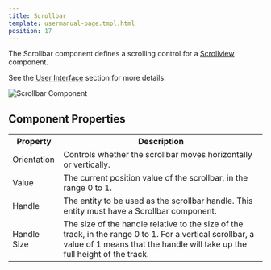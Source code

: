 ```yaml
---
title: Scrollbar
template: usermanual-page.tmpl.html
position: 17
---
```


The Scrollbar component defines a scrolling control for a [Scrollview][1] component.

See the [User Interface][2] section for more details.

![Scrollbar Component][3]

## Component Properties

<table class="table table-striped">
    <col class="property-name"></col>
    <col class="property-description"></col>
    <tr><th>Property</th><th>Description</th></tr>
    <tr><td>Orientation</td><td>Controls whether the scrollbar moves horizontally or vertically.</td></tr>
    <tr><td>Value</td><td>The current position value of the scrollbar, in the range 0 to 1.</td></tr>
    <tr><td>Handle</td><td>The entity to be used as the scrollbar handle. This entity must have a Scrollbar component.</td></tr>
    <tr><td>Handle Size</td><td>The size of the handle relative to the size of the track, in the range 0 to 1. For a vertical scrollbar, a value of 1 means that the handle will take up the full height of the track.</td></tr>
</table>

[1]: /user-manual/packs/components/scrollview
[2]: /user-manual/user-interface
[3]: /images/user-manual/scenes/components/component-scrollbar.png

